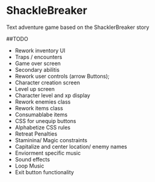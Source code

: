 # ShackleBreaker
Text adventure game based on the ShacklerBreaker story

##TODO
* Rework inventory UI
* Traps / encounters
* Game over screen
* Secondary abilitis
* Rework user controls (arrow Buttons);
* Character creation screen
* Level up screen
* Character level and xp display
* Rework enemies class
* Rework items class
* Consumablabe items
* CSS for unequip buttons
* Alphabetize CSS rules
* Retreat Penalties
* Staminina/ Magic constraints
* Capitalize and center location/ enemy names
* Enviorment specific music
* Sound effects
* Loop Music
* Exit button functionality

